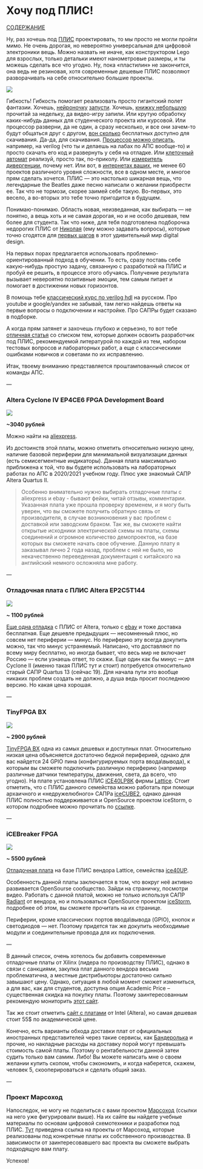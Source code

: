 # Хочу под ПЛИС!

[СОДЕРЖАНИЕ](../README.md)

Ну, раз хочешь под [ПЛИС](https://marsohod.org/index.php/ourblog/11-blog/265-fpga) проектировать, то мы просто не могли пройти мимо. Не очень дорогая, но невероятно универсальная для цифровой электроники вещь. Можно назвать не иначе, как конструктором Lego для взрослых, только детальки имеют нанометровые размеры, и ты можешь сделать все что угодно. Ну, пока «пластилин» не закончится, она ведь не резиновая, хотя современные дешевые ПЛИС позволяют разворачивать на себе относительно большие проекты.

![](pic/beatles.jpg)

Гибкость! Гибкость помогает реализовать просто гигантский полет фантазии. Хочешь, [нейроночку](https://habr.com/ru/post/349750/) [запусти](https://cyberleninka.ru/article/n/ustroystvo-na-osnove-plis-dlya-raspoznavaniya-rukopisnyh-tsifr-na-izobrazheniyah). Хочешь, [книжку небольшую](https://www.amazon.com/Designing-Video-Game-Hardware-Verilog/dp/1728619440) прочитай за недельку, да видео-игру запили. Или крутую обработку каких-нибудь данных для студенческого проекта или курсовой. Или процессор разверни, да не один, а сразу несколько, и все они зачем-то будут общаться друг с другом, [вон сколько](https://opencores.org/projects?expanded=Processor&language=Verilog) бесплатных доступно для скачивания. Да-да, для скачивания. [Процессор можно описать](https://ru.wikipedia.org/wiki/Soft-микропроцессор), например, на verilog (что ты и делаешь на лабах по АПС вообще-то) и просто скачать его код и развернуть у себя на отладке. Или [клеточный автомат](https://marsohod.org/projects/marsohod2/276-2014-09-04-09-57-27) реализуй, просто так, по-приколу. Или [измеритель дивергенции](http://www.mindspring.com/~tomtitor/index.html), почему нет. Или вот, в [интернетах ваших](https://marsohod.org), не менее 60 проектов различного уровня сложности, все в одном месте, и многое прям сделать хочется. ПЛИС — это настолько шикарная вещь, что легендарные the Beatles даже песню написали о желании приобрести ее. Так что не тормози, скорее заимей себе такую. Во-первых, это весело, а во-вторых это тебе точно пригодится в будущем.

Понимаю-понимаю. Область новая, неизведанная, как выбирать — не понятно, а вещь хоть и не самая дорогая, но и не особо дешевая, тем более для студента. Так что ниже, для тебя подготовлена подборочка недорогих ПЛИС от [Николая](https://://t.me/ternovoy_n) (ему можно задавать вопросы), которые точно сгодятся для [первых шагов](https://cxem.net/mc/mc380.php) в этот удивительный мир digital design.

На первых порах предлагается использовать проблемно-ориентированный подход в обучении. То есть, сразу поставь себе какую-нибудь простую задачу, связанную с разработкой на ПЛИС и пробуй ее решить, в процессе этого обучаясь. Получение результата вызывает невероятно позитивные эмоции, тем самым питает и помогает в достижении новых горизонтов.

В помощь тебе [классический курс по verilog hdl](http://iosifk.narod.ru/hdl_coding/verilog.htm) на русском. Про youtube и google/yandex не забывай, там легко найдешь ответы на первые вопросы о подключении и настройке. Про САПРы будет сказано в подборке.

А когда прям затянет и захочешь глубоко и серьезно, то вот тебе [отличная статья](https://habr.com/ru/post/281525/) со списком тем, которые должен освоить разработчик под ПЛИС, рекомендуемой литературой по каждой из тем, набором тестовых вопросов и лабораторных работ, а еще с классическими ошибками новичков и советами по их исправлению.

Итак, твоему вниманию представляется проштампованный список от команды АПС.

––

### Altera Cyclone IV EP4CE6 FPGA Development Board

![](pic/cyclone4.jpg)

**~3040 рублей**

Можно найти на [aliexpress](https://aliexpress.ru/item/32691369830.html?spm=2114.13010708.0.0.3bf733edolPr16).

Из достоинств этой платы, можно отметить относительно низкую цену, наличие базовой периферии для минимальной визуализации данных (есть семисегментные индикаторы). Данная плата максимально приближена к той, что вы будете использовать на лабораторных работах по АПС в 2020/2021 учебном году. Плюс уже знакомый САПР Altera Quartus II.

> Особенно внимательно нужно выбирать отладочные платы с aliexpress и ebay - бывают фейки, читай отзывы, комментарии. Указанная плата уже прошла проверку временем, и я могу быть уверен, что вы сможете получить обратную связь от производителя, в случае возникновения у вас проблем с доставкой или заводским браком. Так же, вы сможете найти открытые исходники электрической схемы на платы, схемы соединений и огромное количество демопроектов, на базе которых вы сможете начать свое обучение. Данную плату я заказывал лично 2 года назад, проблем с ней не было, но некачественно переведенная документация с китайского на английский немного осложняла мне работу.

––

### Отладочная плата с ПЛИС Altera EP2C5T144

![](/Users/gr33nka/git/desktop-tutorial/other/pic/EP2.jpg)

**~ 1100 рублей**

[Еще одна отладка](https://www.ebay.com/itm/CycloneII-EP2C5T144-FPGA-Development-Board-ALTERA-USB-Blaster-JTAG-programmer/192501574934?hash=item2cd1fced16:g:88wAAOSw1m9axIQa) с ПЛИС от Altera, только с [ebay](https://www.ebay.com/sch/i.html?_from=R40&_trksid=m570.l1313&_nkw=Altera+CycloneII+EP2C5T144+FPGA+Mini+Development+Learn+Core+Board+E081&_sacat=0) и тоже доставка бесплатная. Еще дешевле предыдущих — несомненный плюс, но совсем нет периферии — минус. Но периферию эту всегда докупить можно, так что минус устраняемый. Написано, что доставляют по всему миру бесплатно, но иногда бывает, что весь мир не включает Россию — если узнаешь ответ, то скажи. Еще один как бы минус — для Cyclone II (именно такая ПЛИС тут и стоит) потребуется относительно старый САПР Quartus 13 (сейчас 19). Для начала пути это вообще никаких проблем создать не должно, а душа ведь просит последнюю версию. Но какая цена хорошая.

––

### TinyFPGA BX

![](/Users/gr33nka/git/desktop-tutorial/other/pic/TinyFPGA.jpg)

**~ 2900 рублей**

[TinyFPGA BX](https://www.crowdsupply.com/tinyfpga/tinyfpga-ax-bx) одна из самых дешевых и доступных плат. Относительно низкая цена объясняется достаточно бедной периферией, однако для вас найдется 24 GPIO пина (конфигурируемых порта ввода\вывода), к которым вы сможете подключить различную периферию (например различные датчики температуры, движения, света, да всего, что угодно). На плате установлена ПЛИС [iCE40LP8K](https://www.latticesemi.com/ice40) фирмы [Lattice](https://www.latticesemi.com/en). Стоит отметить, что с ПЛИС данного семейства можно работать при помощи архаичного и «недружелюбного» САПРа [iceCUBE2](https://www.latticesemi.com/iCEcube2), однако данная ПЛИС полностью поддерживается и OpenSource проектом iceStorm, о котором подробнее можно прочитать по [ссылке](https://github.com/YosysHQ/icestorm). 

––

### iCEBreaker FPGA

![](/Users/gr33nka/git/desktop-tutorial/other/pic/ice.jpg)

**~ 5500 рублей**

[Отладочная плата](https://www.crowdsupply.com/1bitsquared/icebreaker-fpga) на базе ПЛИС вендора Lattice, семейства [ice40UP](http://www.latticesemi.com/Products/FPGAandCPLD/iCE40UltraPlus). 

Особенность данной платы заключается в том, что вокруг неё активно развивается OpenSourse сообщество. Зайди на страничку, посмотри видео. Работать с данной платой, можно не только используя САПР [Radiant](https://www.latticesemi.com/radiant) от вендора, но и пользоваться OpenSource проектом [iceStorm](https://github.com/YosysHQ/icestorm), подробнее об этом, вы сможете прочитать на их странице.

Периферии, кроме классических портов ввода\вывода (GPIO), кнопок и светодиодов — нет. Поэтому придется так же докупить необходимые модули и соединительные провода для их подключения. 

––

В данный список, очень хотелось бы добавить современные отладочные платы от Xilinx (лидера по производству ПЛИС), однако в связи с санкциями, закупка плат данного вендора весьма проблематична, а местные дистрибьюторы достаточно сильно завышают цену. Однако, ситуация в любой момент сможет измениться, а для вас, как для студентов, доступна опция Academic Price – существенная скидка на покупку платы. Поэтому заинтересованным рекомендую мониторить [этот сайт](https://store.digilentinc.com).

Так же стоит отметить [сайт с платами](https://www.terasic.com.tw/en/) от Intel (Altera), но самая дешевая стоит 55$ по академической цене.

Конечно, есть варианты обхода доставки плат от официальных иностранных представителей через такие сервисы, как [Бандеролька](https://qwintry.com/ru) и прочие, но накладные расходы на доставку порой могут превышать стоимость самой платы. Поэтому о рентабельности данной затеи судить только вам самим. Либо! Вы можете написать мне о своем желании купить скопом, чтобы сэкономить, и когда наберется, скажем, человек 5, скооперироваться и сделать общий заказ.

––

### Проект Марсоход

Напоследок, не могу не поделиться с вами проектом [Марсоход](https://marsohod.org) (ссылки на него уже фигурировали выше). На их сайте вы найдете учебные материалы по основам цифровой схемотехники и разработки под ПЛИС. [Тут](https://marsohod.org/projects) приведена ссылка на проекты от Марсоход, которые реализованы под конкретные платы их собственного производства. В зависимости от заинтересовавшего вас проекта вы сможете выбрать подходящую вам плату. 

Успехов!